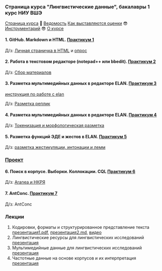 ### Страница курса "Лингвистические данные", бакалавры 1 курс НИУ ВШЭ

<a href="https://olesar.github.io/lingdata">Страница курса</a> &#129303; [Ведомость](https://docs.google.com/spreadsheets/d/1rsjI5ONFNfiAN2ll7MJ1pyMYcBRJbycAHouHODOOFCo/edit?usp=sharing) [Как выставляются оценки](about-grades.md) &#128526; [Инструментарий](about-tools.md) &#128526; [О курсе](about.md)   

#### 1. GitHub. Markdown и HTML. [Практикум 1](practicum_github.md)

Д/з: [Личная страничка в HTML](https://github.com/olesar/lingdata/blob/gh-pages/hw5-html.md) и [опрос](https://forms.gle/usJAEBqRDJVdQ6DK6)

#### 2. Работа в текстовом редакторе (notepad++ или bbedit). [Практикум 2](practicum-notepadplusplus.md)
Д/з: [Сбор материалов](https://github.com/olesar/lingdata/blob/gh-pages/hw2-getdata.md)  

#### 3. Разметка мультимедийных данных в редакторе ELAN. [Практикум 3](practicum-elan.md)

[инструкция по работе с elan](http://www.mpi.nl/tools/elan/tp/how-to/ELAN_handout_Russian.pdf)

Д/з: [Разметка реплик](https://github.com/olesar/lingdata/blob/gh-pages/hw3-metadata-transcripts.md)


#### 4. Разметка мультимедийных данных в редакторе ELAN. [Практикум 4](practicum-elan-textgrid.md)

Д/з: [Токенизация и морфологическая разметка](https://github.com/olesar/lingdata/blob/gh-pages/hw4-elan-tokens.md)  

#### 5. Разметка функций ЭДЕ и жестов в ELAN. [Практикум 5](practicum-elan-intonation.md)

Д/з: [разметка жестикуляции, интонации и лемм](https://github.com/olesar/lingdata/blob/gh-pages/hw5-elan-gestures.md)

### [Проект](https://github.com/olesar/lingdata/blob/gh-pages/project.md)


#### 6. Поиск в корпусе. Выборки. Коллокации. CQL [Практикум 6](practicum-web-corpora.md)
Д/з: [Aranea и НКРЯ](https://forms.gle/VweaNBVh3uAVC7GE6)

#### 7. AntConc. [Практикум 7](https://github.com/olesar/lingdata/blob/gh-pages/practicum-antconc.md)
Д/з: AntConc

### Лекции

1. Кодировки, форматы и структурированное представление текста [презентация1.pdf](1TextFormats1.pdf), [презентация2.md](2TextFormats.md), [видео](https://disk.yandex.ru/i/ziADAK8GTQnDVA)
2. Лингвистические ресурсы для лингвистических исследований [презентация](2LingResources.pdf)
3. Мультимедийные данные для лингвистических исследований [презентация](3Multimedia.pdf)
4. Частотные данные на основе корпусов и их интерпретация [презентация](https://docs.google.com/presentation/d/1VAbIZPaFMkKdTA0xQBGEUv4Q8OAz5cRZb6YNr6JpUFc/edit?usp=sharing)
